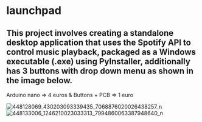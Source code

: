 # launchpad
This project involves creating a standalone desktop application that uses the Spotify API to control music playback, packaged as a Windows executable (.exe) using PyInstaller,
additionally has 3 buttons with drop down menu as shown in the image below. 
-------------------------------
Arduino nano => 4 euros &
Buttons + PCB => 1 euro 

![448128069_430203093339435_7068876020026438257_n](https://github.com/eee-Andrew/launchpad/assets/98215048/e4df8718-c45e-4520-a7e3-45de5834bbd2)
![448133006_1246210023033313_7994860063387948640_n](https://github.com/eee-Andrew/launchpad/assets/98215048/f4b33d78-fa24-48aa-a49a-bd5a7da76d5d)
